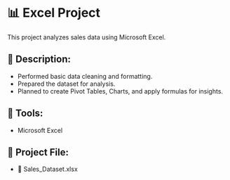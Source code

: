 # 📊 Excel Project

This project analyzes sales data using Microsoft Excel.

## 📌 Description:
- Performed basic data cleaning and formatting.
- Prepared the dataset for analysis.
- Planned to create Pivot Tables, Charts, and apply formulas for insights.


## 📌 Tools:
- Microsoft Excel  

## 📌 Project File:
- 📂 Sales_Dataset.xlsx
